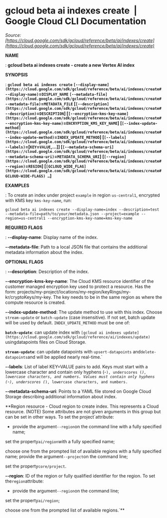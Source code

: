 # gcloud beta ai indexes create  |  Google Cloud CLI Documentation

*Source: [https://cloud.google.com/sdk/gcloud/reference/beta/ai/indexes/create](https://cloud.google.com/sdk/gcloud/reference/beta/ai/indexes/create)*

**NAME**

: **gcloud beta ai indexes create - create a new Vertex AI index**

**SYNOPSIS**

: **`gcloud beta ai indexes create` `[--display-name](https://cloud.google.com/sdk/gcloud/reference/beta/ai/indexes/create#--display-name)`=`DISPLAY_NAME` `[--metadata-file](https://cloud.google.com/sdk/gcloud/reference/beta/ai/indexes/create#--metadata-file)`=`METADATA_FILE` [`[--description](https://cloud.google.com/sdk/gcloud/reference/beta/ai/indexes/create#--description)`=`DESCRIPTION`] [`[--encryption-kms-key-name](https://cloud.google.com/sdk/gcloud/reference/beta/ai/indexes/create#--encryption-kms-key-name)`=`ENCRYPTION_KMS_KEY_NAME`] [`[--index-update-method](https://cloud.google.com/sdk/gcloud/reference/beta/ai/indexes/create#--index-update-method)`=`INDEX_UPDATE_METHOD`] [`[--labels](https://cloud.google.com/sdk/gcloud/reference/beta/ai/indexes/create#--labels)`=[`KEY`=`VALUE`,…]] [`[--metadata-schema-uri](https://cloud.google.com/sdk/gcloud/reference/beta/ai/indexes/create#--metadata-schema-uri)`=`METADATA_SCHEMA_URI`] [`[--region](https://cloud.google.com/sdk/gcloud/reference/beta/ai/indexes/create#--region)`=`REGION`] [`[GCLOUD_WIDE_FLAG](https://cloud.google.com/sdk/gcloud/reference/beta/ai/indexes/create#GCLOUD-WIDE-FLAGS) …`]**

**EXAMPLES**

: To create an index under project `example` in region
`us-central1`, encrypted with KMS key `kms-key-name`, run:

```
gcloud beta ai indexes create --display-name=index --description=test --metadata-file=path/to/your/metadata.json --project=example --region=us-central1 --encryption-kms-key-name=kms-key-name
```

**REQUIRED FLAGS**

: **--display-name**:
Display name of the index.

**--metadata-file**:
Path to a local JSON file that contains the additional metadata information
about the index.

**OPTIONAL FLAGS**

: **--description**:
Description of the index.

**--encryption-kms-key-name**:
The Cloud KMS resource identifier of the customer managed encryption key used to
protect a resource. Has the form:
projects/my-project/locations/my-region/keyRings/my-kr/cryptoKeys/my-key.
The key needs to be in the same region as where the compute resource is created.

**--index-update-method**:
The update method to use with this index. Choose `stream-update` or
`batch-update` (case insensitive). If not set, batch update will be
used by default. `INDEX_UPDATE_METHOD` must be one of:

**`batch-update`**:
can update index with `[gcloud ai indexes
update](https://cloud.google.com/sdk/gcloud/reference/ai/indexes/update)` usingdatapoints files on Cloud Storage.

**`stream-update`**:
can update datapoints with `upsert-datapoints`
and`delete-datapoints`and will be applied nearly real-time.`

**--labels**:
List of label KEY=VALUE pairs to add.
Keys must start with a lowercase character and contain only hyphens
(-`), underscores (`_`), lowercase characters, and
numbers. Values must contain only hyphens (`-`), underscores
(`_`), lowercase characters, and numbers.`

**--metadata-schema-uri**:
Points to a YAML file stored on Google Cloud Storage describing additional
information about index.

**Region resource - Cloud region to create index. This represents a Cloud
resource. (NOTE) Some attributes are not given arguments in this group but can
be set in other ways.
To set the project`attribute:

- provide the argument`--region`on the command line with a fully
specified name;

set the property`ai/region`with a fully specified name;

choose one from the prompted list of available regions with a fully specified
name;
provide the argument`--project`on the command line;

set the property`core/project`.

**--region**:
ID of the region or fully qualified identifier for the region.
To set the`region`attribute:

- provide the argument`--region`on the command line;

set the property`ai/region`;

choose one from the prompted list of available regions.`**
